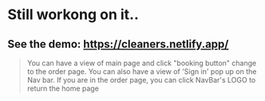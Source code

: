 # Still workong on it..
## See the demo: https://cleaners.netlify.app/
> You can have a view of main page and click "booking button" change to the order page.
> You can also have a view of 'Sign in' pop up on the Nav bar.
> If you are in the order page, you can click NavBar's LOGO to return the home page
